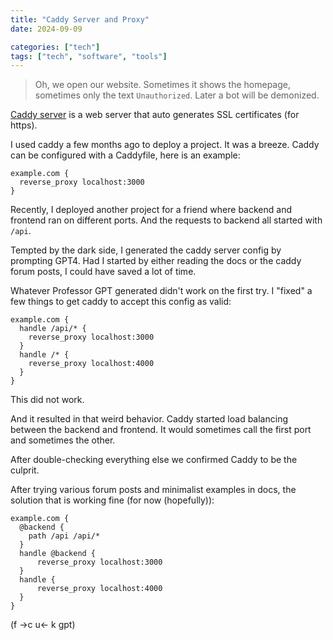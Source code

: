 ```yaml
---
title: "Caddy Server and Proxy"
date: 2024-09-09

categories: ["tech"]
tags: ["tech", "software", "tools"]
---
```



> Oh, we open our website. 
> Sometimes it shows the homepage, 
> sometimes only the text `Unauthorized`. 
> Later a bot will be demonized.

[Caddy server](https://caddyserver.com/) is a web server that auto generates SSL certificates (for https).

I used caddy a few months ago to deploy a project. It was a breeze. Caddy can be configured with a Caddyfile, here is an example:

```
example.com { 
  reverse_proxy localhost:3000
}
```

Recently, I deployed another project for a friend where backend and frontend ran on different ports. And the requests to backend all started with `/api`.

Tempted by the dark side, I generated the caddy server config by prompting GPT4. Had I started by either reading the docs or the caddy forum posts, I could have saved a lot of time. 

Whatever Professor GPT generated didn't work on the first try. I "fixed" a few things to get caddy to accept this config as valid:

```
example.com {
  handle /api/* {
    reverse_proxy localhost:3000
  }
  handle /* {
    reverse_proxy localhost:4000
  }
}
```

This did not work.

And it resulted in that weird behavior. Caddy started load balancing between the backend and frontend. It would sometimes call the first port and sometimes the other. 

After double-checking everything else we confirmed Caddy to be the culprit. 

After trying various forum posts and minimalist examples in docs, the solution that is working fine (for now (hopefully)): 

```
example.com {
  @backend {
    path /api /api/*
  }
  handle @backend {
      reverse_proxy localhost:3000
  }
  handle {
      reverse_proxy localhost:4000
  }
}
```

(f ->c u<- k gpt)

